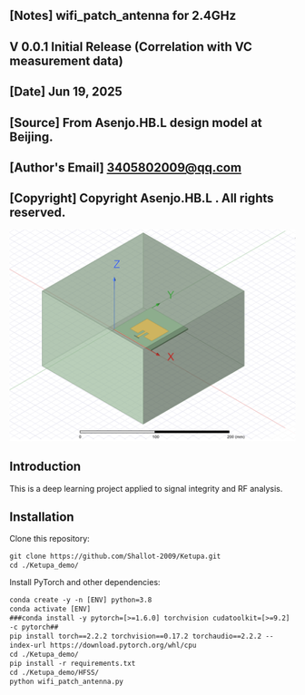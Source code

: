 ##  [Notes]  wifi_patch_antenna for 2.4GHz
##                 V 0.0.1  Initial Release (Correlation with VC measurement data)
##  [Date]  Jun 19, 2025
##  [Source] From Asenjo.HB.L design model at Beijing.
##  [Author's Email]  3405802009@qq.com
##  [Copyright]  Copyright Asenjo.HB.L . All rights reserved.

![Teaser image](./assets/wifi_patch_antenna.bmp)




## Introduction
This is a deep learning project applied to signal integrity and RF analysis.

## Installation
 
Clone this repository:

```
git clone https://github.com/Shallot-2009/Ketupa.git
cd ./Ketupa_demo/
```



Install PyTorch and other dependencies:

```
conda create -y -n [ENV] python=3.8
conda activate [ENV]
###conda install -y pytorch=[>=1.6.0] torchvision cudatoolkit=[>=9.2] -c pytorch##
pip install torch==2.2.2 torchvision==0.17.2 torchaudio==2.2.2 --index-url https://download.pytorch.org/whl/cpu
cd ./Ketupa_demo/
pip install -r requirements.txt
cd ./Ketupa_demo/HFSS/
python wifi_patch_antenna.py
```
